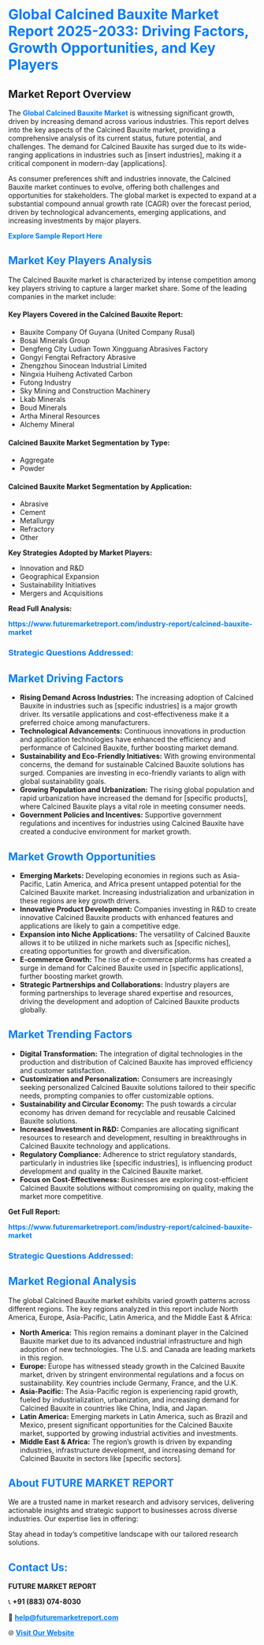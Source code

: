 <h1 style="color: #007BFF;">Global Calcined Bauxite Market Report 2025-2033: Driving Factors, Growth Opportunities, and Key Players</h1>

<section id="overview">
<h2>Market Report Overview</h2>
<p>The <a href="https://www.futuremarketreport.com/industry-report/calcined-bauxite-market" style="color: #007BFF; text-decoration: none;"><strong>Global Calcined Bauxite Market</strong></a> is witnessing significant growth, driven by increasing demand across various industries. This report delves into the key aspects of the Calcined Bauxite market, providing a comprehensive analysis of its current status, future potential, and challenges. The demand for Calcined Bauxite has surged due to its wide-ranging applications in industries such as [insert industries], making it a critical component in modern-day [applications].</p>
<p>As consumer preferences shift and industries innovate, the Calcined Bauxite market continues to evolve, offering both challenges and opportunities for stakeholders. The global market is expected to expand at a substantial compound annual growth rate (CAGR) over the forecast period, driven by technological advancements, emerging applications, and increasing investments by major players.</p>
</section>

<section id="overview">
<p><a href="https://www.futuremarketreport.com/request-sample/reportId=31236" style="color: #007BFF; text-decoration: none;"><strong>Explore Sample Report Here</strong></a></p>
</section>

<section id="key-players">
<h2 style="color: #007BFF;">Market Key Players Analysis</h2>
<p>The Calcined Bauxite market is characterized by intense competition among key players striving to capture a larger market share. Some of the leading companies in the market include:</p>
<h4>Key Players Covered in the Calcined Bauxite Report:</h4>
<ul><li>Bauxite Company Of Guyana (United Company Rusal)</li><li>Bosai Minerals Group</li><li>Dengfeng City Ludian Town Xingguang Abrasives Factory</li><li>Gongyi Fengtai Refractory Abrasive</li><li>Zhengzhou Sinocean Industrial Limited</li><li>Ningxia Huiheng Activated Carbon</li><li>Futong Industry</li><li>Sky Mining and Construction Machinery</li><li>Lkab Minerals</li><li>Boud Minerals</li><li>Artha Mineral Resources</li><li>Alchemy Mineral</li></ul>
<h4>Calcined Bauxite Market Segmentation by Type:</h4>
<ul><li>Aggregate</li><li>Powder</li></ul>

<h4>Calcined Bauxite Market Segmentation by Application:</h4>
<ul><li>Abrasive</li><li>Cement</li><li>Metallurgy</li><li>Refractory</li><li>Other</li></ul>
<p><strong>Key Strategies Adopted by Market Players:</strong></p>
<ul>
<li>Innovation and R&D</li>
<li>Geographical Expansion</li>
<li>Sustainability Initiatives</li>
<li>Mergers and Acquisitions</li>
</ul>
</section>

<section>
<p><strong>Read Full Analysis: </strong></p><a href="https://www.futuremarketreport.com/industry-report/calcined-bauxite-market" style="color: #007BFF; text-decoration: none;"><strong>https://www.futuremarketreport.com/industry-report/calcined-bauxite-market</strong></a>
<h3 style="color: #007BFF;">Strategic Questions Addressed:</h3>
</section>

<section id="driving-factors">
<h2 style="color: #007BFF;">Market Driving Factors</h2>
<ul>
<li><strong>Rising Demand Across Industries:</strong> The increasing adoption of Calcined Bauxite in industries such as [specific industries] is a major growth driver. Its versatile applications and cost-effectiveness make it a preferred choice among manufacturers.</li>
<li><strong>Technological Advancements:</strong> Continuous innovations in production and application technologies have enhanced the efficiency and performance of Calcined Bauxite, further boosting market demand.</li>
<li><strong>Sustainability and Eco-Friendly Initiatives:</strong> With growing environmental concerns, the demand for sustainable Calcined Bauxite solutions has surged. Companies are investing in eco-friendly variants to align with global sustainability goals.</li>
<li><strong>Growing Population and Urbanization:</strong> The rising global population and rapid urbanization have increased the demand for [specific products], where Calcined Bauxite plays a vital role in meeting consumer needs.</li>
<li><strong>Government Policies and Incentives:</strong> Supportive government regulations and incentives for industries using Calcined Bauxite have created a conducive environment for market growth.</li>
</ul>
</section>

<section id="growth-opportunities">
<h2 style="color: #007BFF;">Market Growth Opportunities</h2>
<ul>
<li><strong>Emerging Markets:</strong> Developing economies in regions such as Asia-Pacific, Latin America, and Africa present untapped potential for the Calcined Bauxite market. Increasing industrialization and urbanization in these regions are key growth drivers.</li>
<li><strong>Innovative Product Development:</strong> Companies investing in R&D to create innovative Calcined Bauxite products with enhanced features and applications are likely to gain a competitive edge.</li>
<li><strong>Expansion into Niche Applications:</strong> The versatility of Calcined Bauxite allows it to be utilized in niche markets such as [specific niches], creating opportunities for growth and diversification.</li>
<li><strong>E-commerce Growth:</strong> The rise of e-commerce platforms has created a surge in demand for Calcined Bauxite used in [specific applications], further boosting market growth.</li>
<li><strong>Strategic Partnerships and Collaborations:</strong> Industry players are forming partnerships to leverage shared expertise and resources, driving the development and adoption of Calcined Bauxite products globally.</li>
</ul>
</section>

<section id="trending-factors">
<h2 style="color: #007BFF;">Market Trending Factors</h2>
<ul>
<li><strong>Digital Transformation:</strong> The integration of digital technologies in the production and distribution of Calcined Bauxite has improved efficiency and customer satisfaction.</li>
<li><strong>Customization and Personalization:</strong> Consumers are increasingly seeking personalized Calcined Bauxite solutions tailored to their specific needs, prompting companies to offer customizable options.</li>
<li><strong>Sustainability and Circular Economy:</strong> The push towards a circular economy has driven demand for recyclable and reusable Calcined Bauxite solutions.</li>
<li><strong>Increased Investment in R&D:</strong> Companies are allocating significant resources to research and development, resulting in breakthroughs in Calcined Bauxite technology and applications.</li>
<li><strong>Regulatory Compliance:</strong> Adherence to strict regulatory standards, particularly in industries like [specific industries], is influencing product development and quality in the Calcined Bauxite market.</li>
<li><strong>Focus on Cost-Effectiveness:</strong> Businesses are exploring cost-efficient Calcined Bauxite solutions without compromising on quality, making the market more competitive.</li>
</ul>
</section>

<section>
<p><strong>Get Full Report: </strong></p><a href="https://www.futuremarketreport.com/industry-report/calcined-bauxite-market" style="color: #007BFF; text-decoration: none;"><strong>https://www.futuremarketreport.com/industry-report/calcined-bauxite-market</strong></a>
<h3 style="color: #007BFF;">Strategic Questions Addressed:</h3>
</section>


<section id="regional-analysis">
<h2 style="color: #007BFF;">Market Regional Analysis</h2>
<p>The global Calcined Bauxite market exhibits varied growth patterns across different regions. The key regions analyzed in this report include North America, Europe, Asia-Pacific, Latin America, and the Middle East & Africa:</p>
<ul>
<li><strong>North America:</strong> This region remains a dominant player in the Calcined Bauxite market due to its advanced industrial infrastructure and high adoption of new technologies. The U.S. and Canada are leading markets in this region.</li>
<li><strong>Europe:</strong> Europe has witnessed steady growth in the Calcined Bauxite market, driven by stringent environmental regulations and a focus on sustainability. Key countries include Germany, France, and the U.K.</li>
<li><strong>Asia-Pacific:</strong> The Asia-Pacific region is experiencing rapid growth, fueled by industrialization, urbanization, and increasing demand for Calcined Bauxite in countries like China, India, and Japan.</li>
<li><strong>Latin America:</strong> Emerging markets in Latin America, such as Brazil and Mexico, present significant opportunities for the Calcined Bauxite market, supported by growing industrial activities and investments.</li>
<li><strong>Middle East & Africa:</strong> The region’s growth is driven by expanding industries, infrastructure development, and increasing demand for Calcined Bauxite in sectors like [specific sectors].</li>
</ul>
</section>

<footer>
<h2 style="color: #007BFF;">About FUTURE MARKET REPORT</h2>
<p>We are a trusted name in market research and advisory services, delivering actionable insights and strategic support to businesses across diverse industries. Our expertise lies in offering:</p>

<p>Stay ahead in today’s competitive landscape with our tailored research solutions.</p>

<h2 style="color: #007BFF;">Contact Us:</h2>
<p><strong>FUTURE MARKET REPORT</strong></p>
<p>📞 <strong>+91 (883) 074-8030</strong></p>
<p>📧 <strong><a href="mailto:help@futuremarketreport.com" style="color: #007BFF;">help@futuremarketreport.com</a></strong></p>
<p>🌐 <strong><a href="https://www.futuremarketreport.com/" style="color: #007BFF;">Visit Our Website</a></strong></p>
</footer>